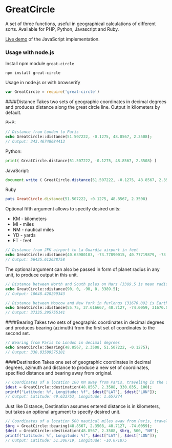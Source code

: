 GreatCircle
===========
A set of three functions, useful in geographical calculations of different sorts. Available for PHP, Python, Javascript and Ruby.

[Live demo](http://mw.gg/gc/) of the JavaScript implementation.

### Usage with node.js
Install npm module `great-circle`
```
npm install great-circle
```
Usage in node.js or with browserify
```javascript
var GreatCircle = require('great-circle')
```
####Distance
Takes two sets of geographic coordinates in decimal degrees and produces distance along the great circle line. Output in kilometers by default.

PHP:
```php
// Distance from London to Paris
echo GreatCircle::distance(51.507222, -0.1275, 48.8567, 2.3508);
// Output: 343.46748684413
```
Python:
```python
print( GreatCircle.distance(51.507222, -0.1275, 48.8567, 2.3508) )
```
JavaScript:
```javascript
document.write ( GreatCircle.distance(51.507222, -0.1275, 48.8567, 2.3508) );
```
Ruby
```ruby
puts GreatCircle.distance(51.507222, -0.1275, 48.8567, 2.3508)
```
Optional fifth argument allows to specify desired units:
* KM - kilometers
* MI - miles
* NM - nautical miles
* YD - yards
* FT - feet

```php
// Distance from JFK airport to La Guardia airport in feet
echo GreatCircle::distance(40.63980103, -73.77890015, 40.77719879, -73.87259674, "FT");
// Output: 56425.612628758
```
The optional argument can also be passed in form of planet radius in any unit, to produce output in this unit.
```php
// Distance between North and South poles on Mars (3389.5 is mean radius of Mars in kilometers)
echo GreatCircle::distance(90, 0, -90, 0, 3389.5);
// Output: 10648.428299343
```
```php
// Distance between Moscow and New York in furlongs (31670.092 is Earth radius in furlongs)
echo GreatCircle::distance(55.75, 37.616667, 40.7127, -74.0059, 31670.092);
// Output: 37335.295755141
```
####Bearing
Takes two sets of geographic coordinates in decimal degrees and produces bearing (azimuth) from the first set of coordinates to the second set.
```php
// Bearing from Paris to London in decimal degrees
echo GreatCircle::bearing(48.8567, 2.3508, 51.507222, -0.1275);
// Output: 330.03509575101
```
####Destination
Takes one set of geographic coordinates in decimal degrees, azimuth and distance to produce a new set of coordinates, specified distance and bearing away from original.
```php
// Coordinates of a location 100 KM away from Paris, traveling in the direction of London
$dest = GreatCircle::destination(48.8567, 2.3508, 330.035, 100);
printf("Latitude: %f, Longitude: %f", $dest["LAT"], $dest["LON"]);
// Output: Latitude: 49.633753, Longitude: 1.657274
```
Just like Distance, Destination assumes entered distance is in kilometers, but takes an optional argument to specify desired unit.
```php
// Coordinates of a location 500 nautical miles away from Paris, traveling in the direction of New York
$brg = GreatCircle::bearing(48.8567, 2.3508, 40.7127, -74.0059);
$dest = GreatCircle::destination(48.8567, 2.3508, $brg, 500, "NM");
printf("Latitude: %f, Longitude: %f", $dest["LAT"], $dest["LON"]);
// Output: Latitude: 51.306719, Longitude: -10.071875
```
